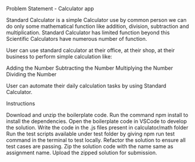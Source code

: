 
Problem Statement - Calculator app

Standard Calculator is a simple Calculator use by common person we can do only some mathematical function like addition, division, subtraction and multiplication. Standard Calculator has limited function beyond this Scientific Calculators have numerous number of function.

User can use standard calculator at their office, at their shop, at their business to perform simple calculation like:

Adding the Number
Subtracting the Number
Multiplying the Number
Dividing the Number

User can automate their daily calculation tasks by using Standard Calculator.



Instructions

Download and unzip the boilerplate code.
Run the command npm install to install the dependencies.
Open the boilerplate code in VSCode to develop the solution.
Write the code in the .js files present in calculator/math folder
Run the test scripts available under test folder by giving npm run test command in the terminal to test locally.
Refactor the solution to ensure all test cases are passing.
Zip the solution code with the name same as assignment name.
Upload the zipped solution for submission.